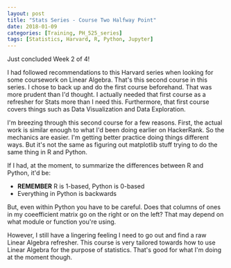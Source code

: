 ```yaml
---
layout: post
title: "Stats Series - Course Two Halfway Point"
date: 2018-01-09
categories: [Training, PH_525_series]
tags: [Statistics, Harvard, R, Python, Jupyter]
---
```


Just concluded Week 2 of 4!

I had followed recommendations to this Harvard series when looking for some coursework on Linear Algebra.
That's this second course in this series.  I chose to back up and do the first course beforehand.  That
was more prudent than I'd thought.  I actually needed that first course as a refresher for Stats more than
I need this.  Furthermore, that first course covers things such as Data Visualization and Data Exploration.

I'm breezing through this second course for a few reasons.  First, the actual work is similar enough to
what I'd been doing earlier on HackerRank.  So the mechanics are easier.  I'm getting better practice
doing things different ways.  But it's not the same as figuring out matplotlib stuff trying to do the
same thing in R and Python.

If I had, at the moment, to summarize the differences between R and Python, it'd be:

* **REMEMBER** R is 1-based, Python is 0-based
* Everything in Python is backwards

But, even within Python you have to be careful.  Does that columns of ones in my coeefficient matrix go on
the right or on the left?  That may depend on what module or function you're using.

However, I still have a lingering feeling I need to go out and find a raw Linear Algebra refresher.
This course is very tailored towards how to use Linear Algebra for the purpose of statistics.  That's
good for what I'm doing at the moment though.


